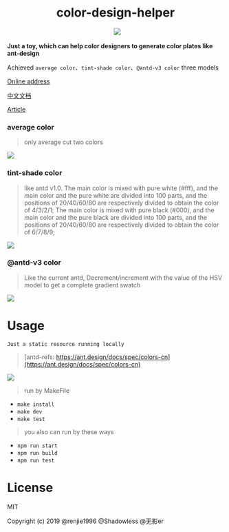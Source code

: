 <h1 align="center">color-design-helper</h1>

 <p align="center">
   <a href="http://zerolty.com/color-design-helper/"><img id="pic" src="https://user-images.githubusercontent.com/25033420/50951006-af719180-14e6-11e9-86d7-24ea64585b5d.png"></a>
 </p>


**Just a toy, which can help color designers to generate color plates like ant-design**

Achieved `average color`、`tint-shade color`、`@antd-v3 color` three models

[Online address](http://zerolty.com/color-design-helper/)

[中文文档](https://github.com/renjie1996/color-design-helper/blob/master/docs/CN.md)

[Article](https://github.com/renjie1996/Maple-FrontEnd-Blog/issues/17)

### average color
> only average cut two colors

![](https://user-images.githubusercontent.com/25033420/50901149-4b04f280-1452-11e9-9a37-9d2d59817302.png)

### tint-shade color
> like antd v1.0. The main color is mixed with pure white (#fff), and the main color and the pure white are divided into 100 parts, and the positions of 20/40/60/80 are respectively divided to obtain the color of 4/3/2/1;
> The main color is mixed with pure black (#000), and the main color and the pure black are divided into 100 parts, and the positions of 20/40/60/80 are respectively divided to obtain the color of 6/7/8/9;

![](https://user-images.githubusercontent.com/25033420/50901164-4e987980-1452-11e9-9f04-2751dbe805d7.png)

### @antd-v3 color
> Like the current antd, Decrement/increment with the value of the HSV model to get a complete gradient swatch

![](https://user-images.githubusercontent.com/25033420/50903156-e5b40000-1457-11e9-8b5a-d3781a4f89ac.png)

# Usage
`Just a static resource running locally`

> [antd-refs: https://ant.design/docs/spec/colors-cn](https://ant.design/docs/spec/colors-cn)

![](https://user-images.githubusercontent.com/25033420/50901576-a4215600-1453-11e9-9210-e7324273e386.png)


> run by MakeFile

- `make install`
- `make dev`
- `make test`
> you also can run by these ways

- `npm run start`
- `npm run build`
- `npm run test`

# License

MIT

Copyright (c) 2019 @renjie1996 @Shadowless @无影er
